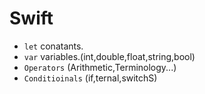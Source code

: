 # Swift

- `let` conatants.
- `var` variables.(int,double,float,string,bool)
- `Operators` (Arithmetic,Terminology...)
- `Conditioinals` (if,ternal,switchS)


